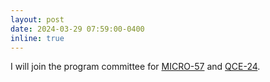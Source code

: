 ```yaml
---
layout: post
date: 2024-03-29 07:59:00-0400
inline: true
---
```


I will join the program committee for [MICRO-57](https://microarch.org/micro57/) and [QCE-24](https://qce.quantum.ieee.org/2024/).
